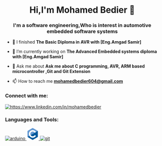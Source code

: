 <h1 align="center">Hi,I'm Mohamed Bedier 👋</h1>
<h3 align="center">I'm a software engineering,Who is interest in automotive embedded software systems</h3>

- 🔭 I finished **The Basic Diploma in AVR with [Eng.Amgad Samir]**
  
- 🌱 I’m currently working on **The Advanced Embedded systems diploma with [Eng.Amgad Samir]**

- 💬 Ask me about **Ask me about C programming, AVR, ARM based microcontroller ,Git and Git Extension**

- 📫 How to reach me **mohamedbedier604@gmail.com**

<h3 align="left">Connect with me:</h3>
<p align="left">
<a href="https://linkedin.com/in/https://www.linkedin.com/in/mohamedbedier" target="blank"><img align="center" src="https://raw.githubusercontent.com/rahuldkjain/github-profile-readme-generator/master/src/images/icons/Social/linked-in-alt.svg" alt="https://www.linkedin.com/in/mohamedbedier" height="30" width="40" /></a>
</p>

<h3 align="left">Languages and Tools:</h3>
<p align="left"> <a href="https://www.arduino.cc/" target="_blank" rel="noreferrer"> <img src="https://cdn.worldvectorlogo.com/logos/arduino-1.svg" alt="arduino" width="40" height="40"/> </a> <a href="https://www.cprogramming.com/" target="_blank" rel="noreferrer"> <img src="https://raw.githubusercontent.com/devicons/devicon/master/icons/c/c-original.svg" alt="c" width="40" height="40"/> </a> <a href="https://git-scm.com/" target="_blank" rel="noreferrer"> <img src="https://www.vectorlogo.zone/logos/git-scm/git-scm-icon.svg" alt="git" width="40" height="40"/> </a> </p>
